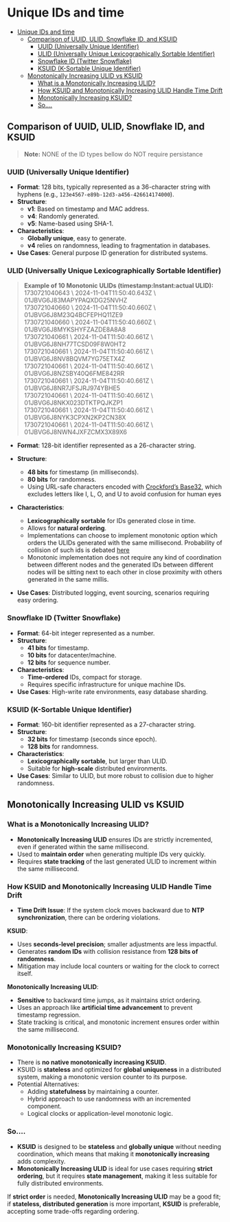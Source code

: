 # Unique IDs and time

<!-- TOC -->
* [Unique IDs and time](#unique-ids-and-time)
  * [Comparison of UUID, ULID, Snowflake ID, and KSUID](#comparison-of-uuid-ulid-snowflake-id-and-ksuid)
    * [UUID (Universally Unique Identifier)](#uuid-universally-unique-identifier)
    * [ULID (Universally Unique Lexicographically Sortable Identifier)](#ulid-universally-unique-lexicographically-sortable-identifier)
    * [Snowflake ID (Twitter Snowflake)](#snowflake-id-twitter-snowflake)
    * [KSUID (K-Sortable Unique Identifier)](#ksuid-k-sortable-unique-identifier)
  * [Monotonically Increasing ULID vs KSUID](#monotonically-increasing-ulid-vs-ksuid)
    * [What is a Monotonically Increasing ULID?](#what-is-a-monotonically-increasing-ulid)
    * [How KSUID and Monotonically Increasing ULID Handle Time Drift](#how-ksuid-and-monotonically-increasing-ulid-handle-time-drift)
    * [Monotonically Increasing KSUID?](#monotonically-increasing-ksuid)
    * [So....](#so)
<!-- TOC -->


## Comparison of UUID, ULID, Snowflake ID, and KSUID

> __**Note:**__ NONE of the ID types bellow do NOT require persistance

### UUID (Universally Unique Identifier)
- **Format**: 128 bits, typically represented as a 36-character string with hyphens (e.g., `123e4567-e89b-12d3-a456-426614174000`).
- **Structure**:
    - **v1**: Based on timestamp and MAC address.
    - **v4**: Randomly generated.
    - **v5**: Name-based using SHA-1.
- **Characteristics**:
    - **Globally unique**, easy to generate.
    - **v4** relies on randomness, leading to fragmentation in databases.
- **Use Cases**: General purpose ID generation for distributed systems.

### ULID (Universally Unique Lexicographically Sortable Identifier)
> __**Example of 10 Monotonic ULIDs (timestamp:Instant:actual ULID):**__   
>1730721040643 \ 2024-11-04T11:50:40.643Z \ 01JBVG6J83MAPYPAQXDG25NVHZ  
1730721040660 \ 2024-11-04T11:50:40.660Z \ 01JBVG6J8M23Q4BCFEPHQ11ZE9  
1730721040660 \ 2024-11-04T11:50:40.660Z \ 01JBVG6J8MYKSHYFZAZDE8A8A8  
1730721040661 \ 2024-11-04T11:50:40.661Z \ 01JBVG6J8NH77TCSD09F8W0HT2  
1730721040661 \ 2024-11-04T11:50:40.661Z \ 01JBVG6J8NV8BQVM7YG75ETX4Z  
1730721040661 \ 2024-11-04T11:50:40.661Z \ 01JBVG6J8NZSBY40Q6FME842RR  
1730721040661 \ 2024-11-04T11:50:40.661Z \ 01JBVG6J8NR7JFSJRJ974YBHE5  
1730721040661 \ 2024-11-04T11:50:40.661Z \ 01JBVG6J8NKX023DTKTPQJKZP1  
1730721040661 \ 2024-11-04T11:50:40.661Z \ 01JBVG6J8NYK3CPXN2KP2CN38X  
1730721040661 \ 2024-11-04T11:50:40.661Z \ 01JBVG6J8NWN4JXFZCMX3X89X6


- **Format**: 128-bit identifier represented as a 26-character string.
- **Structure**:
    - **48 bits** for timestamp (in milliseconds).
    - **80 bits** for randomness.
    - Using URL-safe characters encoded with [Crockford’s Base32](https://www.crockford.com/base32.html), which excludes letters like I, L, O, and U to avoid confusion for human eyes
- **Characteristics**:
    - **Lexicographically sortable** for IDs generated close in time.
    - Allows for **natural ordering**.
    - Implementations can choose to implement monotonic option which orders the ULIDs generated with the same millisecond. 
     Probability of collision of such ids is debated [here](https://zendesk.engineering/how-probable-are-collisions-with-ulids-monotonic-option-d604d3ed2de)
    - Monotonic implementation does not require any kind of coordination between different nodes and the generated IDs between different nodes will be sitting next to each other in close proximity with others  generated in the same millis.
    
  
- **Use Cases**: Distributed logging, event sourcing, scenarios requiring easy ordering.

### Snowflake ID (Twitter Snowflake)
- **Format**: 64-bit integer represented as a number.
- **Structure**:
    - **41 bits** for timestamp.
    - **10 bits** for datacenter/machine.
    - **12 bits** for sequence number.
- **Characteristics**:
    - **Time-ordered** IDs, compact for storage.
    - Requires specific infrastructure for unique machine IDs.
- **Use Cases**: High-write rate environments, easy database sharding.

### KSUID (K-Sortable Unique Identifier)
- **Format**: 160-bit identifier represented as a 27-character string.
- **Structure**:
    - **32 bits** for timestamp (seconds since epoch).
    - **128 bits** for randomness.
- **Characteristics**:
    - **Lexicographically sortable**, but larger than ULID.
    - Suitable for **high-scale** distributed environments.
- **Use Cases**: Similar to ULID, but more robust to collision due to higher randomness.

## Monotonically Increasing ULID vs KSUID

### What is a Monotonically Increasing ULID?
- **Monotonically Increasing ULID** ensures IDs are strictly incremented, even if generated within the same millisecond.
- Used to **maintain order** when generating multiple IDs very quickly.
- Requires **state tracking** of the last generated ULID to increment within the same millisecond.

### How KSUID and Monotonically Increasing ULID Handle Time Drift
- **Time Drift Issue**: If the system clock moves backward due to **NTP synchronization**, there can be ordering violations.

**KSUID**:
- Uses **seconds-level precision**; smaller adjustments are less impactful.
- Generates **random IDs** with collision resistance from **128 bits of randomness**.
- Mitigation may include local counters or waiting for the clock to correct itself.

**Monotonically Increasing ULID**:
- **Sensitive** to backward time jumps, as it maintains strict ordering.
- Uses an approach like **artificial time advancement** to prevent timestamp regression.
- State tracking is critical, and monotonic increment ensures order within the same millisecond.

### Monotonically Increasing KSUID?
- There is **no native monotonically increasing KSUID**.
- KSUID is **stateless** and optimized for **global uniqueness** in a distributed system, making a monotonic version counter to its purpose.
- Potential Alternatives:
    - Adding **statefulness** by maintaining a counter.
    - Hybrid approach to use randomness with an incremented component.
    - Logical clocks or application-level monotonic logic.

### So....
- **KSUID** is designed to be **stateless** and **globally unique** without needing coordination, which means that making it **monotonically increasing** adds complexity.
- **Monotonically Increasing ULID** is ideal for use cases requiring **strict ordering**, but it requires **state management**, making it less suitable for fully distributed environments.

If **strict order** is needed, **Monotonically Increasing ULID** may be a good fit; if **stateless, distributed generation** is more important, **KSUID** is preferable, accepting some trade-offs regarding ordering.

